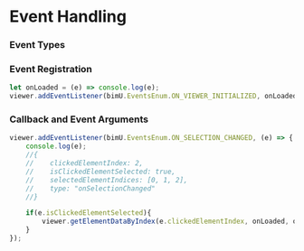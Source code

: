 # Event Handling

### Event Types

### Event Registration

``` javascript
let onLoaded = (e) => console.log(e);
viewer.addEventListener(bimU.EventsEnum.ON_VIEWER_INITIALIZED, onLoaded);
```

### Callback and Event Arguments

``` javascript
viewer.addEventListener(bimU.EventsEnum.ON_SELECTION_CHANGED, (e) => {
    console.log(e);
    //{
    //    clickedElementIndex: 2,
    //    isClickedElementSelected: true,
    //    selectedElementIndices: [0, 1, 2],
    //    type: "onSelectionChanged"
    //}

    if(e.isClickedElementSelected){
        viewer.getElementDataByIndex(e.clickedElementIndex, onLoaded, onError);
    }
});
```